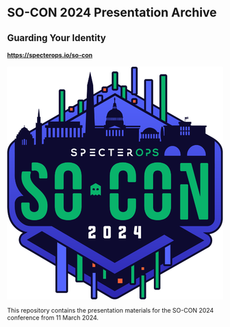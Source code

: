 # SO-CON 2024 Presentation Archive

## Guarding Your Identity

#### https://specterops.io/so-con

![SO-CON](SO-CON_2024_Logo.png)

This repository contains the presentation materials for the SO-CON 2024 conference from 11 March 2024.
